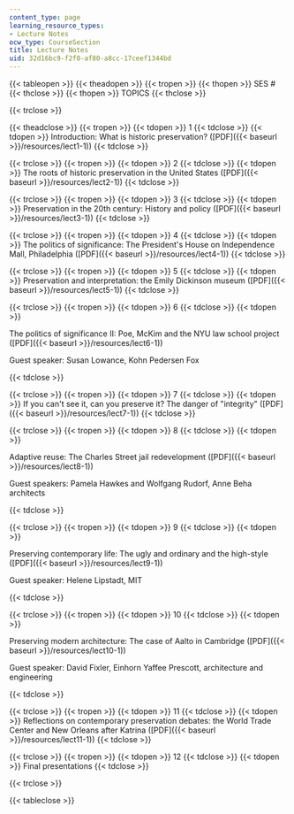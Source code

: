 ```yaml
---
content_type: page
learning_resource_types:
- Lecture Notes
ocw_type: CourseSection
title: Lecture Notes
uid: 32d16bc9-f2f0-af80-a8cc-17ceef1344bd
---
```


{{< tableopen >}}
{{< theadopen >}}
{{< tropen >}}
{{< thopen >}}
SES #
{{< thclose >}}
{{< thopen >}}
TOPICS
{{< thclose >}}

{{< trclose >}}

{{< theadclose >}}
{{< tropen >}}
{{< tdopen >}}
1
{{< tdclose >}}
{{< tdopen >}}
Introduction: What is historic preservation? ([PDF]({{< baseurl >}}/resources/lect1-1))
{{< tdclose >}}

{{< trclose >}}
{{< tropen >}}
{{< tdopen >}}
2
{{< tdclose >}}
{{< tdopen >}}
The roots of historic preservation in the United States ([PDF]({{< baseurl >}}/resources/lect2-1))
{{< tdclose >}}

{{< trclose >}}
{{< tropen >}}
{{< tdopen >}}
3
{{< tdclose >}}
{{< tdopen >}}
Preservation in the 20th century: History and policy ([PDF]({{< baseurl >}}/resources/lect3-1))
{{< tdclose >}}

{{< trclose >}}
{{< tropen >}}
{{< tdopen >}}
4
{{< tdclose >}}
{{< tdopen >}}
The politics of significance: The President's House on Independence Mall, Philadelphia ([PDF]({{< baseurl >}}/resources/lect4-1))
{{< tdclose >}}

{{< trclose >}}
{{< tropen >}}
{{< tdopen >}}
5
{{< tdclose >}}
{{< tdopen >}}
Preservation and interpretation: the Emily Dickinson museum ([PDF]({{< baseurl >}}/resources/lect5-1))
{{< tdclose >}}

{{< trclose >}}
{{< tropen >}}
{{< tdopen >}}
6
{{< tdclose >}}
{{< tdopen >}}


The politics of significance II: Poe, McKim and the NYU law school project ([PDF]({{< baseurl >}}/resources/lect6-1))

Guest speaker: Susan Lowance, Kohn Pedersen Fox


{{< tdclose >}}

{{< trclose >}}
{{< tropen >}}
{{< tdopen >}}
7
{{< tdclose >}}
{{< tdopen >}}
If you can't see it, can you preserve it? The danger of "integrity" ([PDF]({{< baseurl >}}/resources/lect7-1))
{{< tdclose >}}

{{< trclose >}}
{{< tropen >}}
{{< tdopen >}}
8
{{< tdclose >}}
{{< tdopen >}}


Adaptive reuse: The Charles Street jail redevelopment ([PDF]({{< baseurl >}}/resources/lect8-1))

Guest speakers: Pamela Hawkes and Wolfgang Rudorf, Anne Beha architects


{{< tdclose >}}

{{< trclose >}}
{{< tropen >}}
{{< tdopen >}}
9
{{< tdclose >}}
{{< tdopen >}}


Preserving contemporary life: The ugly and ordinary and the high-style ([PDF]({{< baseurl >}}/resources/lect9-1))

Guest speaker: Helene Lipstadt, MIT


{{< tdclose >}}

{{< trclose >}}
{{< tropen >}}
{{< tdopen >}}
10
{{< tdclose >}}
{{< tdopen >}}


Preserving modern architecture: The case of Aalto in Cambridge ([PDF]({{< baseurl >}}/resources/lect10-1))

Guest speaker: David Fixler, Einhorn Yaffee Prescott, architecture and engineering


{{< tdclose >}}

{{< trclose >}}
{{< tropen >}}
{{< tdopen >}}
11
{{< tdclose >}}
{{< tdopen >}}
Reflections on contemporary preservation debates: the World Trade Center and New Orleans after Katrina ([PDF]({{< baseurl >}}/resources/lect11-1))
{{< tdclose >}}

{{< trclose >}}
{{< tropen >}}
{{< tdopen >}}
12
{{< tdclose >}}
{{< tdopen >}}
Final presentations
{{< tdclose >}}

{{< trclose >}}

{{< tableclose >}}